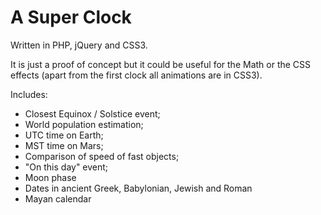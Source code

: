 # A Super Clock

Written in PHP, jQuery and CSS3.

It is just a proof of concept but it could be useful for the Math or the CSS effects (apart from the first clock all animations are in CSS3).

Includes:
- Closest Equinox / Solstice event;
- World population estimation;
- UTC time on Earth;
- MST time on Mars;
- Comparison of speed of fast objects;
- "On this day" event;
- Moon phase
- Dates in ancient Greek, Babylonian, Jewish and Roman
- Mayan calendar